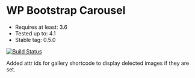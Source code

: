 # WP Bootstrap Carousel

* Requires at least: 3.6
* Tested up to: 4.1
* Stable tag: 0.5.0

[![Build Status](https://travis-ci.org/diggy/wp-bootstrap-carousel.svg?branch=master)](https://travis-ci.org/diggy/wp-bootstrap-carousel)


Added attr ids for gallery shortcode to display delected images if they are set.